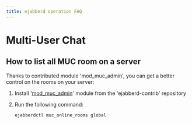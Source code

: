 ```yaml
---
title: ejabberd operation FAQ
---
```


# Multi-User Chat

## How to list all MUC room on a server

Thanks to contributed module 'mod_muc_admin', you can get a better control on the rooms on your server:

1. Install
   '[mod_muc_admin](https://github.com/processone/ejabberd-contrib/tree/master/mod_muc_admin)'
   module from the 'ejabberd-contrib' repository
2. Run the following command:

    ```
    ejabberdctl muc_online_rooms global
    ```


